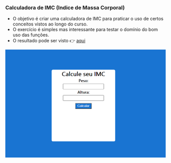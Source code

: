 
### Calculadora de IMC (Indice de Massa Corporal) 


- O objetivo é criar uma calculadora de IMC para praticar o uso de certos conceitos vistos ao longo do curso.
- O exercício é simples mas interessante para testar o domínio do bom uso das funções.
- O resultado pode ser visto 👉 [aqui](https://js42.araujocoding.repl.co/)

![](https://github.com/Pereira-Araujo/Projetos/blob/main/Projetos_Vanilla/Calculadora_IMC/assets/CalculadoraIMC.png?raw=true)
